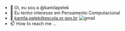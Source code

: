 - 👋 Oi, eu sou a @kamilapelek
- 👀 Eu tenho interesse em Pensamento Computacional
- 📧 kamila.pelek@escola.pr.gov.br
![gmail](https://img.shields.io/badge/Gmail-D14836?style=for-the-badge&logo=gmail&logoColor=white)
- 📫 How to reach me ...

<!---
kamilapelek/kamilapelek is a ✨ special ✨ repository because its `README.md` (this file) appears on your GitHub profile.
You can click the Preview link to take a look at your changes.
--->
